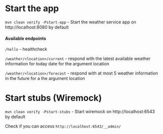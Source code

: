 # Start the app

`mvn clean verify -Pstart-app` - Start the weather service app on http://localhost:8080 by default


#### Available endpoints

`/hello` - healthcheck

`/weather/<location>/current` - respond with the latest available weather information for today date for the argument location

`/weather/<location>/forecast` - respond with at most 5 weather information in the future for a the argument location


# Start stubs (Wiremock)

`mvn clean verify -Pstart-stubs` - Start wiremock on http://localhost:6543 by default

Check if you can access `http://localhost:6543/__admin/`
